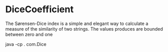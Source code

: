 # DiceCoefficient
The Sørensen-Dice index is a simple and elegant way to calculate a measure of the similarity of two strings. The values produces are bounded between zero and one

java -cp . com.Dice


